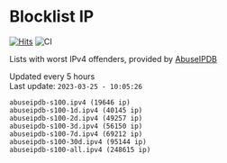 # Blocklist IP

[![Hits](https://hits.seeyoufarm.com/api/count/incr/badge.svg?url=https%3A%2F%2Fgithub.com%2Fborestad%2Fblocklist-ip%2F&count_bg=%2379C83D&title_bg=%23555555&icon=&icon_color=%23E7E7E7&title=hits&edge_flat=false)](https://hits.seeyoufarm.com)  ![CI](https://img.shields.io/github/workflow/status/borestad/blocklist-ip/CI?style=flat-square)

Lists with worst IPv4 offenders, provided by [AbuseIPDB](https://www.abuseipdb.com/)

<!-- FOOTER-PLACEHOLDER -->
Updated every 5 hours<br>
Last update: `2023-03-25 - 10:05:26`
```
abuseipdb-s100.ipv4 (19646 ip)
abuseipdb-s100-1d.ipv4 (40145 ip)
abuseipdb-s100-2d.ipv4 (49257 ip)
abuseipdb-s100-3d.ipv4 (56150 ip)
abuseipdb-s100-7d.ipv4 (69212 ip)
abuseipdb-s100-30d.ipv4 (95144 ip)
abuseipdb-s100-all.ipv4 (248615 ip)
```
